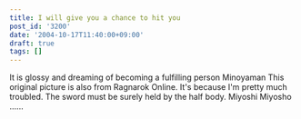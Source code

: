 ```yaml
---
title: I will give you a chance to hit you
post_id: '3200'
date: '2004-10-17T11:40:00+09:00'
draft: true
tags: []
---
```


It is glossy and dreaming of becoming a fulfilling person Minoyaman This original picture is also from Ragnarok Online. It's because I'm pretty much troubled. The sword must be surely held by the half body. Miyoshi Miyosho ......

